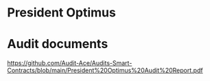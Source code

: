 # President Optimus

# Audit documents

https://github.com/Audit-Ace/Audits-Smart-Contracts/blob/main/President%20Optimus%20Audit%20Report.pdf
